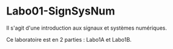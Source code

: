 # Labo01-SignSysNum
Il s'agit d'une introduction aux signaux et systèmes numériques.

Ce laboratoire est en 2 parties : Labo1A et Labo1B.
